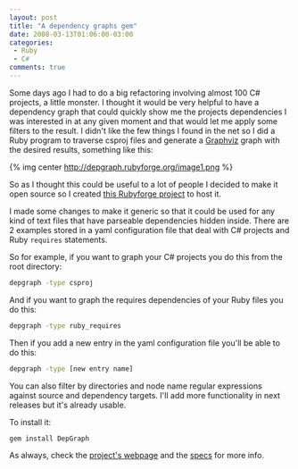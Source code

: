 ```yaml
---
layout: post
title: "A dependency graphs gem"
date: 2008-03-13T01:06:00-03:00
categories:
 - Ruby
 - C#
comments: true
---
```

Some days ago I had to do a big refactoring involving almost 100 C# projects, a little monster. I thought it would be very helpful to have a dependency graph that could quickly show me the projects dependencies I was interested in at any given moment and that would let me apply some filters to the result.
I didn't like the few things I found in the net so I did a Ruby program to traverse csproj files and generate a [Graphviz](http://www.graphviz.org/) graph with the desired results, something like this:

{% img center http://depgraph.rubyforge.org/image1.png %}

So as I thought this could be useful to a lot of people I decided to make it open source so I created [this Rubyforge project](http://depgraph.rubyforge.org) to host it.

I made some changes to make it generic so that it could be used for any kind of text files that have parseable dependencies hidden inside. 
There are 2 examples stored in a yaml configuration file that deal with C# projects and Ruby `requires` statements.

So for example, if you want to graph your C# projects you do this from the root directory:

```bash
depgraph -type csproj
```

And if you want to graph the requires dependencies of your Ruby files you do this:

```bash
depgraph -type ruby_requires
```

Then if you add a new entry in the yaml configuration file you'll be able to do this:

```bash
depgraph -type [new entry name]
```

You can also filter by directories and node name regular expressions against source and dependency targets. I'll add more functionality in next releases but it's already usable.

To install it:

```bash
gem install DepGraph
```

As always, check the [project's webpage](http://depgraph.rubyforge.org/) and the [specs](http://depgraph.rubyforge.org/specs.html) for more info.
